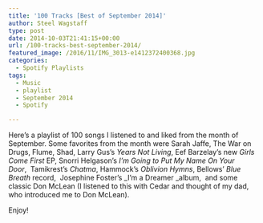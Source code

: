 ```yaml
---
title: '100 Tracks [Best of September 2014]'
author: Steel Wagstaff
type: post
date: 2014-10-03T21:41:15+00:00
url: /100-tracks-best-september-2014/
featured_image: /2016/11/IMG_3013-e1412372400368.jpg
categories:
  - Spotify Playlists
tags:
  - Music
  - playlist
  - September 2014
  - Spotify

---
```

Here&#8217;s a playlist of 100 songs I listened to and liked from the month of September. Some favorites from the month were Sarah Jaffe, The War on Drugs, Flume, Shad, Larry Gus&#8217;s _Years Not Living_, Eef Barzelay&#8217;s new _Girls Come First_ EP, Snorri Helgason&#8217;s _I&#8217;m Going to Put My Name On Your Door_,  Tamikrest&#8217;s _Chatma_, Hammock&#8217;s _Oblivion Hymns_, Bellows&#8217; _Blue Breath_ record,  Josephine Foster&#8217;s _I&#8217;m a Dreamer _album,  and some classic Don McLean (I listened to this with Cedar and thought of my dad, who introduced me to Don McLean).

Enjoy!